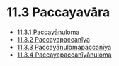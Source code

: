 

# 11.3 Paccayavāra

* [11.3.1 Paccayānuloma](11.3/11.3.1.md)
* [11.3.2 Paccayapaccanīya](11.3/11.3.2.md)
* [11.3.3 Paccayānulomapaccanīya](11.3/11.3.3.md)
* [11.3.4 Paccayapaccanīyānuloma](11.3/11.3.4.md)



